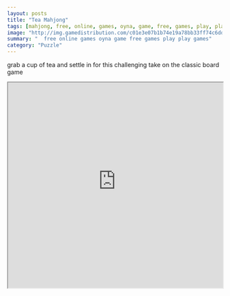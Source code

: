 ```yaml
---
layout: posts
title: "Tea Mahjong"
tags: [mahjong, free, online, games, oyna, game, free, games, play, play, games]
image: "http://img.gamedistribution.com/c01e3e07b1b74e19a78bb33ff74c6ddb.jpg"
summary: "  free online games oyna game free games play play games"
category: "Puzzle"
---
```


grab a cup of tea and settle in for this challenging take on the classic board game

<iframe width="100%" height="480px;" src="http://flash.gamedistribution.com?game=c01e3e07b1b74e19a78bb33ff74c6ddb"></iframe>